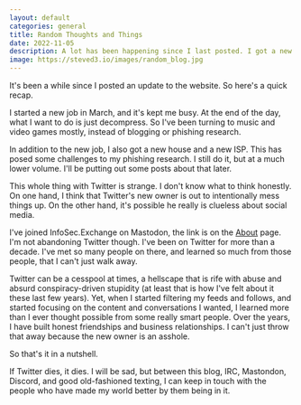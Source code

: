 ```yaml
---
layout: default
categories: general
title: Random Thoughts and Things
date: 2022-11-05
description: A lot has been happening since I last posted. I got a new job, house, and Twitter is imploding.
image: https://steved3.io/images/random_blog.jpg
---
```

It's been a while since I posted an update to the website. So here's a quick recap.

I started a new job in March, and  it's kept me busy. At the end of the day, what I want to do is just decompress. So I've been turning to music and video games mostly, instead of blogging or phishing research.

In addition to the new job, I also got a new house and a new ISP. This has posed some challenges to my phishing research. I still do it,  but at a much lower volume. I'll be putting out some posts about that later.

This whole thing with Twitter is strange. I don't know what to think honestly. On one hand, I think that Twitter's new owner is out to intentionally mess things up. On the other hand, it's possible he really is clueless about social media.

I've joined InfoSec.Exchange on Mastodon, the link is on the [About](https://steved3.io/about/) page. I'm not abandoning Twitter though. I've been on Twitter for more than a decade. I've met so many people on there, and learned so much from those people, that I can't just walk away.

Twitter can be a cesspool at times, a hellscape that is rife with abuse and absurd conspiracy-driven stupidity (at least that  is how I've felt about it these last few years). Yet, when I started filtering my feeds and follows, and started focusing on the content and conversations I wanted, I learned more than I ever thought possible from some really smart people. Over the years, I have built honest friendships and business relationships. I can't just throw that away because the new owner is an asshole.

So that's it in a nutshell.

If Twitter dies, it dies. I will be sad, but between this blog, IRC, Mastondon, Discord, and good old-fashioned texting, I can keep in touch with the people who have made my world better by them being in it.
